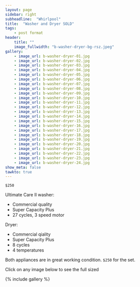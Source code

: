 ```yaml
---
layout: page
sidebar: right
subheadline:  "Whirlpool"
title:  "Washer and Dryer SOLD"
tags:
    - post format
header:
    title: ""
    image_fullwidth: "b-washer-dryer-bg-rsz.jpeg"
gallery:
    - image_url: b-washer-dryer-01.jpg
    - image_url: b-washer-dryer-02.jpg
    - image_url: b-washer-dryer-03.jpg
    - image_url: b-washer-dryer-04.jpg
    - image_url: b-washer-dryer-05.jpg
    - image_url: b-washer-dryer-06.jpg
    - image_url: b-washer-dryer-07.jpg
    - image_url: b-washer-dryer-08.jpg
    - image_url: b-washer-dryer-09.jpg
    - image_url: b-washer-dryer-10.jpg
    - image_url: b-washer-dryer-11.jpg
    - image_url: b-washer-dryer-12.jpg
    - image_url: b-washer-dryer-13.jpg
    - image_url: b-washer-dryer-14.jpg
    - image_url: b-washer-dryer-15.jpg
    - image_url: b-washer-dryer-16.jpg
    - image_url: b-washer-dryer-17.jpg
    - image_url: b-washer-dryer-18.jpg
    - image_url: b-washer-dryer-19.jpg
    - image_url: b-washer-dryer-20.jpg
    - image_url: b-washer-dryer-21.jpg
    - image_url: b-washer-dryer-22.jpg
    - image_url: b-washer-dryer-23.jpg
    - image_url: b-washer-dryer-24.jpg
show_meta: false
tawkto: true
---
```

`$250`

Ultimate Care II washer: 

- Commercial quality
- Super Capacity Plus
- 27 cycles, 3 speed motor

Dryer: 

- Commercial qiality
- Super Capacity Plus
- 8 cycles
- 4 temperatures 

Both appliances are in great working condition. `$250` for the set. 

<p>Click on any image below to see the full sized </p>

{% include gallery %}
